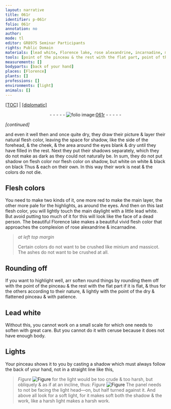 ```yaml
---
layout: narrative
title: 061r
identifier: p-061r
folio: 061r
annotation: no
author:
mode: tl
editor: GR8975 Seminar Participants
rights: Public Domain
materials: [lead white, Florence lake, rose alexandrine, incarnadine, minium, massicot, ashes, Lead white, ceruse]
tools: [point of the pinceau & the rest with the flat part, point of the dry & flattened pinceau, pinceau]
measurements: []
bodyparts: [back of your hand]
places: [Florence]
plants: []
professions: []
environments: [light]
animals: []
---
```


<p><a href="{{ site.baseurl }}/translation/">[TOC]</a> | <a href="{{ site.baseurl }}/texts/p-061r_tc/" target="_blank">[diplomatic]</a></p><div class="folio" align="center">- - - - - <a href="http://gallica.bnf.fr/ark:/12148/btv1b10500001g/f127.image" target="_blank"><img src="https://cu-mkp.github.io/2017-workshop-edition/assets/photo-icon.png" alt="folio image: " style="display:inline-block; margin-bottom:-3px;"/>061r</a> - - - - - </div>  
 
*[continued]*
  
and even it well <span class="del">then</span> and once quite dry, they draw their picture & layer their natural flesh color, leaving the space for shadow, like the side of the forehead, & the cheek, & the area around the eyes blank & dry until they have filled in the rest. Next they put their shadows separately, which they do not make as dark as they could not naturally be. In sum, they do not put shadow on flesh color nor flesh color on shadow, but white on white & black on black <span class="del">Thus</span> & each on their own. In this way their work is neat & the colors do not die.
 
 
  

## Flesh colors

 
You need to make two kinds of it, one more red to make the main layer, the other more pale for the highlights, as around the eyes. And then on this last flesh color, you will lightly touch the main daylight with a little <span class="m">lead white</span>. But avoid putting too much of it for this will look like the face of a dead person. The beautiful <span class="m"><span class="pl">Florence</span> lake</span> makes a beautiful vivid flesh color that approaches <span class="del"><span class="ill"></span></span> the complexion of <span class="m">rose alexandrine</span> & <span class="m">incarnadine</span>.
 
> *at left top margin*
> 
> 
>   Certain colors do not want to be crushed like <span class="m">minium</span> and <span class="m">massicot</span>. The <span class="m">ashes</span> do not want to be crushed at all.
 
 
  

## Rounding off

 
If you want to highlight well, <span class="del">arr</span> soften round things by rounding them off with the <span class="tl">point of the pinceau & the rest with the flat part</span> if it is flat, & thus for the others according to their nature, & lightly with the <span class="tl">point of the dry & flattened pinceau</span> <span class="add">&</span> with patience.
 
 
  

## <span class="m">Lead white</span>

 
Without this, you cannot work on a small scale for which one needs to soften with great care. But you cannot do it with <span class="m">ceruse</span> because it does not have enough body.
 
 
  

## Lights

 
Your <span class="tl">pinceau</span> shows it to you by casting a shadow which must always follow the <span class="bp">back of your hand</span>, not in a straight line like this, 
> *Figure*
> <a href="https://drive.google.com/open?id=0B9-oNrvWdlO5LVgyaXJ0Rl8wMjA" target="_blank"><img src="https://cu-mkp.github.io/GR8975-edition/assets/photo-icon.png" alt="Figure" style="display:inline-block; margin-bottom:-3px;"/></a>
 for the light would be too crude & too harsh, but obliquely & as if at an incline, thus: 
> *Figure*
> <a href="https://drive.google.com/open?id=0B9-oNrvWdlO5a0g1a0hvTUdHRFE" target="_blank"><img src="https://cu-mkp.github.io/GR8975-edition/assets/photo-icon.png" alt="Figure" style="display:inline-block; margin-bottom:-3px;"/></a>
 The panel needs to not be facing the <span class="env">light</span> head—on, but half turned against it. And above all look for a soft light, for it makes soft both the shadow & the work, like a harsh light <span class="sup">makes</span> a harsh work.
 
